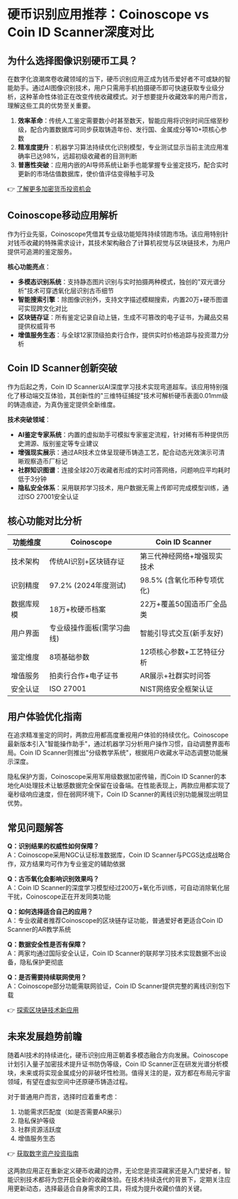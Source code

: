 # 硬币识别应用推荐：Coinoscope vs Coin ID Scanner深度对比

## 为什么选择图像识别硬币工具？

在数字化浪潮席卷收藏领域的当下，硬币识别应用正成为钱币爱好者不可或缺的智能助手。通过AI图像识别技术，用户只需用手机拍摄硬币即可快速获取专业级分析，这种革命性体验正在改变传统收藏模式。对于想要提升收藏效率的用户而言，理解这些工具的优势至关重要。

1. **效率革命**：传统人工鉴定需要数小时甚至数天，智能应用将识别时间压缩至秒级，配合内置数据库可同步获取铸造年份、发行国、金属成分等10+项核心参数
2. **精准度提升**：机器学习算法持续优化识别模型，专业测试显示当前主流应用准确率已达98%，远超初级收藏者的目测判断
3. **普惠性突破**：应用内嵌的AI导师系统让新手也能掌握专业鉴定技巧，配合实时更新的市场估值数据库，使价值评估变得触手可及

👉 [了解更多加密货币投资机会](https://bit.ly/okx_welcome)

## Coinoscope移动应用解析

作为行业先驱，Coinoscope凭借其专业级功能矩阵持续领跑市场。该应用特别针对钱币收藏的特殊需求设计，其技术架构融合了计算机视觉与区块链技术，为用户提供可追溯的鉴定服务。

**核心功能亮点**：
- **多模态识别系统**：支持静态图片识别与实时拍摄两种模式，独创的"双光谱分析"技术可穿透氧化层识别古币细节
- **智能搜索引擎**：除图像识别外，支持文字描述模糊搜索，内置20万+硬币图谱可实现跨文化对比
- **区块链存证**：所有鉴定记录自动上链，生成不可篡改的电子证书，为藏品交易提供权威背书
- **增值服务生态**：与全球12家顶级拍卖行合作，提供实时价格追踪与投资潜力分析

## Coin ID Scanner创新突破

作为后起之秀，Coin ID Scanner以AI深度学习技术实现弯道超车。该应用特别强化了移动端交互体验，其创新性的"三维特征捕捉"技术可解析硬币表面0.01mm级的铸造痕迹，为真伪鉴定提供全新维度。

**技术突破领域**：
- **AI鉴定专家系统**：内置的虚拟助手可模拟专家鉴定流程，针对稀有币种提供历史溯源、版别鉴定等专业建议
- **增强现实展示**：通过AR技术立体呈现硬币铸造工艺，配合动态光效演示可清晰观察造币厂标记
- **社群知识图谱**：连接全球20万收藏者形成的实时问答网络，问题响应平均耗时低于3分钟
- **隐私安全体系**：采用联邦学习技术，用户数据无需上传即可完成模型训练，通过ISO 27001安全认证

## 核心功能对比分析

| 功能维度       | Coinoscope                          | Coin ID Scanner                    |
|----------------|-------------------------------------|------------------------------------|
| 技术架构       | 传统AI识别+区块链存证               | 第三代神经网络+增强现实技术        |
| 识别精度       | 97.2% (2024年度测试)                | 98.5% (含氧化币种专项优化)         |
| 数据库规模     | 18万+枚硬币档案                     | 22万+覆盖50国造币厂全品类          |
| 用户界面       | 专业级操作面板(需学习曲线)          | 智能引导式交互(新手友好)           |
| 鉴定维度       | 8项基础参数                         | 12项核心参数+工艺特征分析          |
| 增值服务       | 拍卖行合作+电子证书                 | AR展示+社群实时问答                |
| 安全认证       | ISO 27001                          | NIST网络安全框架认证               |

## 用户体验优化指南

在追求精准鉴定的同时，两款应用都高度重视用户体验的持续优化。Coinoscope最新版本引入"智能操作助手"，通过机器学习分析用户操作习惯，自动调整界面布局。Coin ID Scanner则推出"分级教学系统"，根据用户收藏水平动态调整功能展示深度。

隐私保护方面，Coinoscope采用军用级数据加密传输，而Coin ID Scanner的本地化AI处理技术让敏感数据完全保留在设备端。在性能表现上，两款应用都实现了毫秒级响应速度，但在弱网环境下，Coin ID Scanner的离线识别功能展现出明显优势。

## 常见问题解答

**Q：识别结果的权威性如何保障？**  
A：Coinoscope采用NGC认证标准数据库，Coin ID Scanner与PCGS达成战略合作，双方结果均可作为专业鉴定的辅助依据

**Q：古币氧化会影响识别效果吗？**  
A：Coin ID Scanner的深度学习模型经过200万+氧化币训练，可自动消除氧化层干扰，Coinoscope正在开发同类功能

**Q：如何选择适合自己的应用？**  
A：专业收藏者推荐Coinoscope的区块链存证功能，普通爱好者更适合Coin ID Scanner的AR教学系统

**Q：数据安全性是否有保障？**  
A：两家均通过国际安全认证，Coin ID Scanner的联邦学习技术实现数据不出设备，隐私保护更彻底

**Q：是否需要持续联网使用？**  
A：Coinoscope部分功能需联网验证，Coin ID Scanner提供完整的离线识别包下载

👉 [探索区块链技术新应用](https://bit.ly/okx_welcome)

## 未来发展趋势前瞻

随着AI技术的持续进化，硬币识别应用正朝着多模态融合方向发展。Coinoscope计划引入量子加密技术提升证书防伪等级，Coin ID Scanner正在研发光谱分析模块，未来或将实现金属成分的非破坏性检测。值得关注的是，双方都在布局元宇宙领域，有望在虚拟空间中还原硬币铸造过程。

对于普通用户而言，选择时应着重考虑：
1. 功能需求匹配度（如是否需要AR展示）
2. 隐私保护等级
3. 社群资源活跃度
4. 增值服务生态

👉 [获取数字资产投资指南](https://bit.ly/okx_welcome)

这两款应用正在重新定义硬币收藏的边界，无论您是资深藏家还是入门爱好者，智能识别技术都将为您开启全新的收藏体验。在技术持续迭代的背景下，定期关注应用更新动态，选择最适合自身需求的工具，将成为提升收藏价值的关键。